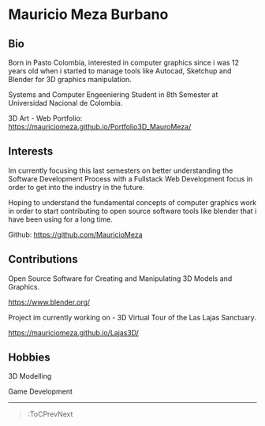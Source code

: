 # Mauricio Meza Burbano

## Bio

Born in Pasto Colombia, interested in computer graphics since i was 12 years old when i started to manage tools like Autocad, Sketchup and Blender for 3D graphics manipulation. 

Systems and Computer Engeeniering Student in 8th Semester at Universidad Nacional de Colombia.

3D Art - Web Portfolio: https://mauriciomeza.github.io/Portfolio3D_MauroMeza/


## Interests

Im currently focusing this last semesters on better understanding the Software Development Process with a Fullstack Web Development focus in order to get into the industry in the future.

Hoping to understand the fundamental concepts of computer graphics work in order to start contributing to open source software tools like blender that i have been using for a long time.

Github: https://github.com/MauricioMeza


## Contributions

Open Source Software for  Creating and Manipulating 3D Models and Graphics.

https://www.blender.org/


Project im currently working on - 3D Virtual Tour of the Las Lajas Sanctuary.

https://mauriciomeza.github.io/Lajas3D/

## Hobbies

3D Modelling

Game Development

------------------------------------------------------------------

> :ToCPrevNext